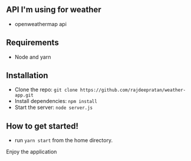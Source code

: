 
## API I'm using for weather
- openweathermap api

## Requirements

- Node and yarn

## Installation

- Clone the repo: `git clone https://github.com/rajdeepratan/weather-app.git`
- Install dependencies: `npm install`
- Start the server: `node server.js`

##  How to get started!

 - run `yarn start` from the home directory.



Enjoy the application
